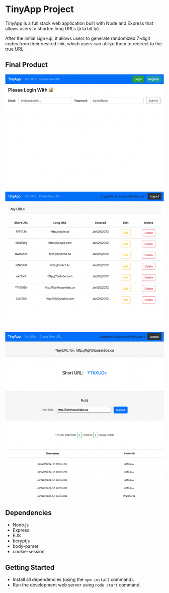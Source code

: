 # TinyApp Project

TinyApp is a full stack web application built with Node and Express that allows users to shorten long URLs (à la bit.ly).

After the initial sign-up, it allows users to generate randomized 7-digit codes from their desired link, which users can utilize them to redirect to the true URL. 

## Final Product

!["Login Screen"](https://raw.githubusercontent.com/fluffyjohnny/tinyapp/main/docs/urls_login.png)

!["Index Screen with User's URLs"](https://raw.githubusercontent.com/fluffyjohnny/tinyapp/main/docs/urls_index.png)

!["TinyURL show page"](https://raw.githubusercontent.com/fluffyjohnny/tinyapp/main/docs/urls_show.png)

## Dependencies

- Node.js
- Express
- EJS
- bcryptjs
- body-parser
- cookie-session

## Getting Started

- Install all dependencies (using the `npm install` command).
- Run the development web server using `node start` command.